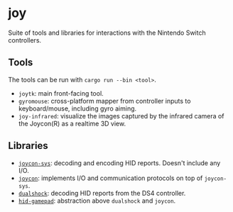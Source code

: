 # joy

Suite of tools and libraries for interactions with the Nintendo Switch controllers.

## Tools

The tools can be run with `cargo run --bin <tool>`.

- `joytk`: main front-facing tool.
- `gyromouse`: cross-platform mapper from controller inputs to keyboard/mouse, including gyro aiming.
- `joy-infrared`: visualize the images captured by the infrared camera of the Joycon(R) as a realtime 3D view.

## Libraries

- [`joycon-sys`](https://yamakaky.github.io/joy/joycon_sys): decoding and encoding HID reports. Doesn't include any I/O.
- [`joycon`](https://yamakaky.github.io/joy/joycon): implements I/O and communication protocols on top of `joycon-sys`.
- [`dualshock`](https://yamakaky.github.io/joy/dualshock): decoding HID reports from the DS4 controller.
- [`hid-gamepad`](https://yamakaky.github.io/joy/hid_gamepad): abstraction above `dualshock` and `joycon`.
